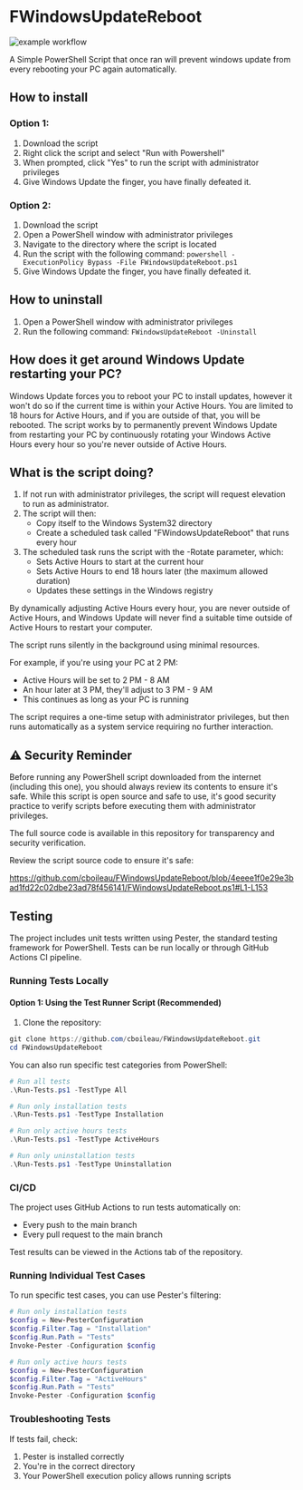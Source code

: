 # FWindowsUpdateReboot
![example workflow](https://github.com/cboileau/FWindowsUpdateReboot/actions/workflows/powershell-tests.yml/badge.svg)


A Simple PowerShell Script that once ran will prevent windows update from every rebooting your PC again automatically.

## How to install

### Option 1:
1. Download the script
2. Right click the script and select "Run with Powershell"
3. When prompted, click "Yes" to run the script with administrator privileges
4. Give Windows Update the finger, you have finally defeated it.

### Option 2:
1. Download the script
2. Open a PowerShell window with administrator privileges
3. Navigate to the directory where the script is located
4. Run the script with the following command: `powershell -ExecutionPolicy Bypass -File FWindowsUpdateReboot.ps1`
5. Give Windows Update the finger, you have finally defeated it.

## How to uninstall

1. Open a PowerShell window with administrator privileges
2. Run the following command: `FWindowsUpdateReboot -Uninstall`

## How does it get around Windows Update restarting your PC?

Windows Update forces you to reboot your PC to install updates, however it won't do so if the current time is within your Active Hours.
You are limited to 18 hours for Active Hours, and if you are outside of that, you will be rebooted.
The script works by to permanently prevent Windows Update from restarting your PC by continuously rotating your Windows Active Hours every hour so you're never outside of Active Hours.

## What is the script doing?

1. If not run with administrator privileges, the script will request elevation to run as administrator.
2. The script will then:
   - Copy itself to the Windows System32 directory
   - Create a scheduled task called "FWindowsUpdateReboot" that runs every hour
3. The scheduled task runs the script with the -Rotate parameter, which:
   - Sets Active Hours to start at the current hour
   - Sets Active Hours to end 18 hours later (the maximum allowed duration)
   - Updates these settings in the Windows registry

By dynamically adjusting Active Hours every hour, you are never outside of Active Hours, and Windows Update will never find a suitable time outside of Active Hours to restart your computer.

The script runs silently in the background using minimal resources.

For example, if you're using your PC at 2 PM:
- Active Hours will be set to 2 PM - 8 AM
- An hour later at 3 PM, they'll adjust to 3 PM - 9 AM
- This continues as long as your PC is running

The script requires a one-time setup with administrator privileges, but then runs automatically as a system service requiring no further interaction.

## ⚠️ Security Reminder

Before running any PowerShell script downloaded from the internet (including this one), you should always review its contents to ensure it's safe. While this script is open source and safe to use, it's good security practice to verify scripts before executing them with administrator privileges. 

The full source code is available in this repository for transparency and security verification.

Review the script source code to ensure it's safe:

https://github.com/cboileau/FWindowsUpdateReboot/blob/4eeee1f0e29e3bad1fd22c02dbe23ad78f456141/FWindowsUpdateReboot.ps1#L1-L153

## Testing

The project includes unit tests written using Pester, the standard testing framework for PowerShell. Tests can be run locally or through GitHub Actions CI pipeline.

### Running Tests Locally

#### Option 1: Using the Test Runner Script (Recommended)

1. Clone the repository:
```powershell
git clone https://github.com/cboileau/FWindowsUpdateReboot.git
cd FWindowsUpdateReboot
```

You can also run specific test categories from PowerShell:
```powershell
# Run all tests
.\Run-Tests.ps1 -TestType All

# Run only installation tests
.\Run-Tests.ps1 -TestType Installation

# Run only active hours tests
.\Run-Tests.ps1 -TestType ActiveHours

# Run only uninstallation tests
.\Run-Tests.ps1 -TestType Uninstallation
```

### CI/CD

The project uses GitHub Actions to run tests automatically on:
- Every push to the main branch
- Every pull request to the main branch

Test results can be viewed in the Actions tab of the repository.

### Running Individual Test Cases

To run specific test cases, you can use Pester's filtering:

```powershell
# Run only installation tests
$config = New-PesterConfiguration
$config.Filter.Tag = "Installation"
$config.Run.Path = "Tests"
Invoke-Pester -Configuration $config

# Run only active hours tests
$config = New-PesterConfiguration
$config.Filter.Tag = "ActiveHours"
$config.Run.Path = "Tests"
Invoke-Pester -Configuration $config
```

### Troubleshooting Tests

If tests fail, check:
1. Pester is installed correctly
2. You're in the correct directory
3. Your PowerShell execution policy allows running scripts


